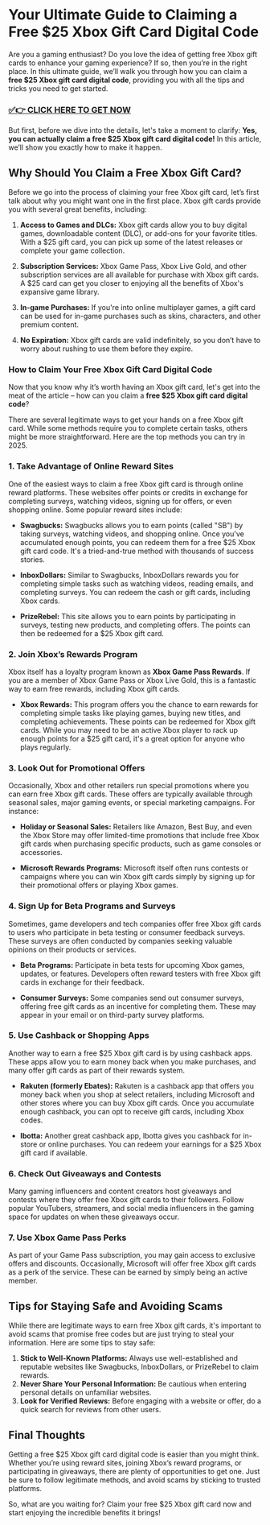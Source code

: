 # Your Ultimate Guide to Claiming a Free $25 Xbox Gift Card Digital Code

Are you a gaming enthusiast? Do you love the idea of getting free Xbox gift cards to enhance your gaming experience? If so, then you’re in the right place. In this ultimate guide, we’ll walk you through how you can claim a **free $25 Xbox gift card digital code**, providing you with all the tips and tricks you need to get started.

### [✅👉 CLICK HERE TO GET NOW](https://freerewards.xyz/xbox/go/)

But first, before we dive into the details, let's take a moment to clarify: **Yes, you can actually claim a free $25 Xbox gift card digital code!** In this article, we’ll show you exactly how to make it happen.

## Why Should You Claim a Free Xbox Gift Card?

Before we go into the process of claiming your free Xbox gift card, let’s first talk about why you might want one in the first place. Xbox gift cards provide you with several great benefits, including:

1. **Access to Games and DLCs:** Xbox gift cards allow you to buy digital games, downloadable content (DLC), or add-ons for your favorite titles. With a $25 gift card, you can pick up some of the latest releases or complete your game collection.

2. **Subscription Services:** Xbox Game Pass, Xbox Live Gold, and other subscription services are all available for purchase with Xbox gift cards. A $25 card can get you closer to enjoying all the benefits of Xbox's expansive game library.

3. **In-game Purchases:** If you're into online multiplayer games, a gift card can be used for in-game purchases such as skins, characters, and other premium content.

4. **No Expiration:** Xbox gift cards are valid indefinitely, so you don’t have to worry about rushing to use them before they expire.

### How to Claim Your Free Xbox Gift Card Digital Code

Now that you know why it’s worth having an Xbox gift card, let's get into the meat of the article – how can you claim a **free $25 Xbox gift card digital code**?

There are several legitimate ways to get your hands on a free Xbox gift card. While some methods require you to complete certain tasks, others might be more straightforward. Here are the top methods you can try in 2025.

### 1. **Take Advantage of Online Reward Sites**

One of the easiest ways to claim a free Xbox gift card is through online reward platforms. These websites offer points or credits in exchange for completing surveys, watching videos, signing up for offers, or even shopping online. Some popular reward sites include:

- **Swagbucks:** Swagbucks allows you to earn points (called "SB") by taking surveys, watching videos, and shopping online. Once you've accumulated enough points, you can redeem them for a free $25 Xbox gift card code. It's a tried-and-true method with thousands of success stories.

- **InboxDollars:** Similar to Swagbucks, InboxDollars rewards you for completing simple tasks such as watching videos, reading emails, and completing surveys. You can redeem the cash or gift cards, including Xbox cards.

- **PrizeRebel:** This site allows you to earn points by participating in surveys, testing new products, and completing offers. The points can then be redeemed for a $25 Xbox gift card.

### 2. **Join Xbox’s Rewards Program**

Xbox itself has a loyalty program known as **Xbox Game Pass Rewards**. If you are a member of Xbox Game Pass or Xbox Live Gold, this is a fantastic way to earn free rewards, including Xbox gift cards.

- **Xbox Rewards:** This program offers you the chance to earn rewards for completing simple tasks like playing games, buying new titles, and completing achievements. These points can be redeemed for Xbox gift cards. While you may need to be an active Xbox player to rack up enough points for a $25 gift card, it's a great option for anyone who plays regularly.

### 3. **Look Out for Promotional Offers**

Occasionally, Xbox and other retailers run special promotions where you can earn free Xbox gift cards. These offers are typically available through seasonal sales, major gaming events, or special marketing campaigns. For instance:

- **Holiday or Seasonal Sales:** Retailers like Amazon, Best Buy, and even the Xbox Store may offer limited-time promotions that include free Xbox gift cards when purchasing specific products, such as game consoles or accessories.

- **Microsoft Rewards Programs:** Microsoft itself often runs contests or campaigns where you can win Xbox gift cards simply by signing up for their promotional offers or playing Xbox games.

### 4. **Sign Up for Beta Programs and Surveys**

Sometimes, game developers and tech companies offer free Xbox gift cards to users who participate in beta testing or consumer feedback surveys. These surveys are often conducted by companies seeking valuable opinions on their products or services. 

- **Beta Programs:** Participate in beta tests for upcoming Xbox games, updates, or features. Developers often reward testers with free Xbox gift cards in exchange for their feedback.

- **Consumer Surveys:** Some companies send out consumer surveys, offering free gift cards as an incentive for completing them. These may appear in your email or on third-party survey platforms.

### 5. **Use Cashback or Shopping Apps**

Another way to earn a free $25 Xbox gift card is by using cashback apps. These apps allow you to earn money back when you make purchases, and many offer gift cards as part of their rewards system.

- **Rakuten (formerly Ebates):** Rakuten is a cashback app that offers you money back when you shop at select retailers, including Microsoft and other stores where you can buy Xbox gift cards. Once you accumulate enough cashback, you can opt to receive gift cards, including Xbox codes.

- **Ibotta:** Another great cashback app, Ibotta gives you cashback for in-store or online purchases. You can redeem your earnings for a $25 Xbox gift card if available.

### 6. **Check Out Giveaways and Contests**

Many gaming influencers and content creators host giveaways and contests where they offer free Xbox gift cards to their followers. Follow popular YouTubers, streamers, and social media influencers in the gaming space for updates on when these giveaways occur.

### 7. **Use Xbox Game Pass Perks**

As part of your Game Pass subscription, you may gain access to exclusive offers and discounts. Occasionally, Microsoft will offer free Xbox gift cards as a perk of the service. These can be earned by simply being an active member.

## Tips for Staying Safe and Avoiding Scams

While there are legitimate ways to earn free Xbox gift cards, it's important to avoid scams that promise free codes but are just trying to steal your information. Here are some tips to stay safe:

1. **Stick to Well-Known Platforms:** Always use well-established and reputable websites like Swagbucks, InboxDollars, or PrizeRebel to claim rewards. 
2. **Never Share Your Personal Information:** Be cautious when entering personal details on unfamiliar websites.
3. **Look for Verified Reviews:** Before engaging with a website or offer, do a quick search for reviews from other users.

## Final Thoughts

Getting a free $25 Xbox gift card digital code is easier than you might think. Whether you’re using reward sites, joining Xbox’s reward programs, or participating in giveaways, there are plenty of opportunities to get one. Just be sure to follow legitimate methods, and avoid scams by sticking to trusted platforms.

So, what are you waiting for? Claim your free $25 Xbox gift card now and start enjoying the incredible benefits it brings!
